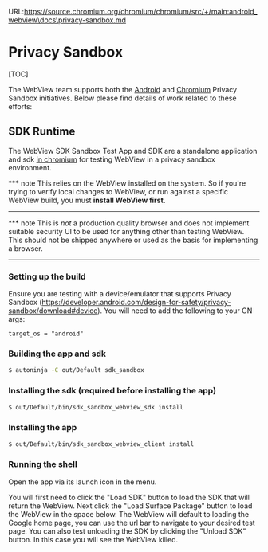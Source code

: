 URL:https://source.chromium.org/chromium/chromium/src/+/main:android_webview\docs\privacy-sandbox.md
# Privacy Sandbox


[TOC]


The WebView team supports both the [Android](https://developer.android.com/design-for-safety/privacy-sandbox) and [Chromium](https://developer.chrome.com/en/docs/privacy-sandbox/) Privacy Sandbox
initiatives. Below please find details of work related to these efforts:


## SDK Runtime

The WebView SDK Sandbox Test App and SDK are a standalone application and sdk [in chromium](/android_webview/tools/sdk_sandbox/)
for testing WebView in a privacy sandbox environment.


*** note
This relies on the WebView installed on the system. So if you're trying to
verify local changes to WebView, or run against a specific WebView build, you
must **install WebView first.**
***


*** note
This is *not* a production quality browser and does not implement suitable
security UI to be used for anything other than testing WebView. This should not
be shipped anywhere or used as the basis for implementing a browser.
***


### Setting up the build

Ensure you are testing with a device/emulator that supports Privacy Sandbox
(https://developer.android.com/design-for-safety/privacy-sandbox/download#device).
You will need to add the following to your GN args:
```
target_os = "android"
```


### Building the app and sdk

```sh
$ autoninja -C out/Default sdk_sandbox
```

### Installing the sdk (required before installing the app)

```sh
$ out/Default/bin/sdk_sandbox_webview_sdk install
```

### Installing the app

```sh
$ out/Default/bin/sdk_sandbox_webview_client install
```

### Running the shell

Open the app via its launch icon in the menu. 

You will first need to click the "Load SDK" button to load the SDK that will return the WebView. 
Next click the "Load Surface Package" button to load the WebView in the space below.
The WebView will default to loading the Google home page, you can use the url bar to navigate to your desired test page.
You can also test unloading the SDK by clicking the "Unload SDK" button. In this case you will see the WebView killed.
